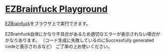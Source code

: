 # [EZBrainfuck Playground](https://koikotya.github.io/EZBf_Playground/)
[EZBrainfuck](https://github.com/koikotya/EZBrainfuck)をブラウザ上で実行できます。

EZBrainfuck自体にかなり不具合があるため適切なエラーが表示されない場合がかなりあります。
（コード生成に失敗しているのにSuccessfully generated codeと表示されるなど）
ご了承の上お使いください。